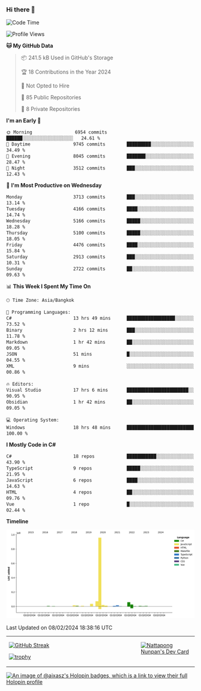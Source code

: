 ### Hi there 👋

<!--START_SECTION:waka-->
![Code Time](http://img.shields.io/badge/Code%20Time-1%2C407%20hrs%2036%20mins-blue)

![Profile Views](http://img.shields.io/badge/Profile%20Views-0-blue)

**🐱 My GitHub Data** 

> 📦 241.5 kB Used in GitHub's Storage 
 > 
> 🏆 18 Contributions in the Year 2024
 > 
> 🚫 Not Opted to Hire
 > 
> 📜 85 Public Repositories 
 > 
> 🔑 8 Private Repositories 
 > 
**I'm an Early 🐤** 

```text
🌞 Morning                6954 commits        ██████░░░░░░░░░░░░░░░░░░░   24.61 % 
🌆 Daytime                9745 commits        █████████░░░░░░░░░░░░░░░░   34.49 % 
🌃 Evening                8045 commits        ███████░░░░░░░░░░░░░░░░░░   28.47 % 
🌙 Night                  3512 commits        ███░░░░░░░░░░░░░░░░░░░░░░   12.43 % 
```
📅 **I'm Most Productive on Wednesday** 

```text
Monday                   3713 commits        ███░░░░░░░░░░░░░░░░░░░░░░   13.14 % 
Tuesday                  4166 commits        ████░░░░░░░░░░░░░░░░░░░░░   14.74 % 
Wednesday                5166 commits        █████░░░░░░░░░░░░░░░░░░░░   18.28 % 
Thursday                 5100 commits        █████░░░░░░░░░░░░░░░░░░░░   18.05 % 
Friday                   4476 commits        ████░░░░░░░░░░░░░░░░░░░░░   15.84 % 
Saturday                 2913 commits        ███░░░░░░░░░░░░░░░░░░░░░░   10.31 % 
Sunday                   2722 commits        ██░░░░░░░░░░░░░░░░░░░░░░░   09.63 % 
```


📊 **This Week I Spent My Time On** 

```text
🕑︎ Time Zone: Asia/Bangkok

💬 Programming Languages: 
C#                       13 hrs 49 mins      ██████████████████░░░░░░░   73.52 % 
Binary                   2 hrs 12 mins       ███░░░░░░░░░░░░░░░░░░░░░░   11.78 % 
Markdown                 1 hr 42 mins        ██░░░░░░░░░░░░░░░░░░░░░░░   09.05 % 
JSON                     51 mins             █░░░░░░░░░░░░░░░░░░░░░░░░   04.55 % 
XML                      9 mins              ░░░░░░░░░░░░░░░░░░░░░░░░░   00.86 % 

🔥 Editors: 
Visual Studio            17 hrs 6 mins       ███████████████████████░░   90.95 % 
Obsidian                 1 hr 42 mins        ██░░░░░░░░░░░░░░░░░░░░░░░   09.05 % 

💻 Operating System: 
Windows                  18 hrs 48 mins      █████████████████████████   100.00 % 
```

**I Mostly Code in C#** 

```text
C#                       18 repos            ███████████░░░░░░░░░░░░░░   43.90 % 
TypeScript               9 repos             █████░░░░░░░░░░░░░░░░░░░░   21.95 % 
JavaScript               6 repos             ████░░░░░░░░░░░░░░░░░░░░░   14.63 % 
HTML                     4 repos             ██░░░░░░░░░░░░░░░░░░░░░░░   09.76 % 
Vue                      1 repo              █░░░░░░░░░░░░░░░░░░░░░░░░   02.44 % 
```



**Timeline**

![Lines of Code chart](https://raw.githubusercontent.com/aixasz/aixasz/main/assets/bar_graph.png)


 Last Updated on 08/02/2024 18:38:16 UTC
<!--END_SECTION:waka-->

<table>
<tr>
<td width="70%" valign="top">
 
 [![GitHub Streak](http://github-readme-streak-stats.herokuapp.com?user=aixasz&theme=github-dark&hide_border=true&date_format=%5BY%20%5DM%20j)](https://git.io/streak-stats)

 [![trophy](https://github-profile-trophy.vercel.app/?username=aixasz&theme=onedark)](https://github.com/ryo-ma/github-profile-trophy)
 </td>
<td width="30%" valign="top">
 
<a href="https://app.daily.dev/aixasz"><img src="https://api.daily.dev/devcards/403207936e6547c9a85ea449e9f3abe8.png?r=re8" alt="Nattapong Nunpan's Dev Card"/></a>

 </td>
</tr>
</table>

[![An image of @aixasz's Holopin badges, which is a link to view their full Holopin profile](https://holopin.me/aixasz)](https://holopin.io/@aixasz)
 
